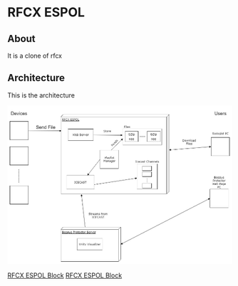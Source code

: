# RFCX ESPOL

## About
It is a clone of rfcx

## Architecture
This is the architecture

![architecture](https://github.com/rfcx-espol/rfcx-espol.github.io/blob/master/img/RFCX-ESPOL%20Architecture.jpg "Architecture")

[RFCX ESPOL Block](rfcx-espol-block.md)
[RFCX ESPOL Block](bosque-protector-block.md)
